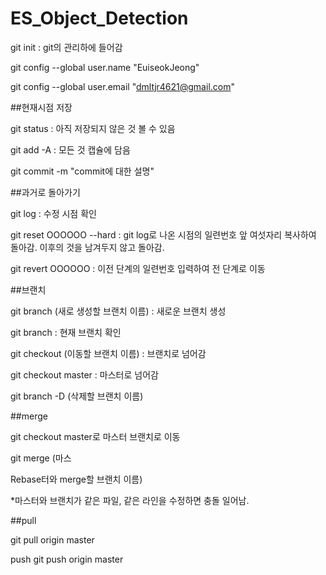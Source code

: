 # ES_Object_Detection

git init : git의 관리하에 들어감

git config --global user.name "EuiseokJeong"

git config --global user.email "dmltjr4621@gmail.com"


##현재시점 저장

git status : 아직 저장되지 않은 것 볼 수 있음

git add -A : 모든 것 캡슐에 담음

git commit -m "commit에 대한 설명"


##과거로 돌아가기

git log : 수정 시점 확인

git reset OOOOOO --hard : git log로 나온 시점의 일련번호 앞 여섯자리 복사하여 돌아감. 이후의 것을 남겨두지 않고 돌아감.

git revert OOOOOO : 이전 단계의 일련번호 입력하여 전 단계로 이동


##브랜치

git branch (새로 생성할 브랜치 이름) : 새로운 브랜치 생성

git branch : 현재 브랜치 확인

git checkout (이동할 브랜치 이름) : 브랜치로 넘어감

git checkout master : 마스터로 넘어감

git branch -D (삭제할 브랜치 이름)


##merge

git checkout master로 마스터 브랜치로 이동

git merge (마스

Rebase터와 merge할 브랜치 이름)

*마스터와 브랜치가 같은 파일, 같은 라인을 수정하면 충돌 일어남.


##pull

git pull origin master 

push 
git push origin master

